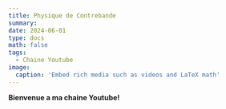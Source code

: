 ```yaml
---
title: Physique de Contrebande
summary: 
date: 2024-06-01
type: docs
math: false
tags:
  - Chaine Youtube
image:
  caption: 'Embed rich media such as videos and LaTeX math'
---
```


**Bienvenue a ma chaine Youtube!**
